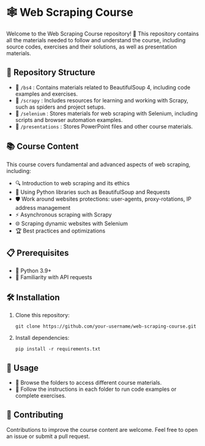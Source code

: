 # 🕸️ Web Scraping Course

Welcome to the Web Scraping Course repository! 🚀 This repository contains all the materials needed to follow and understand the course, including source codes, exercises and their solutions, as well as presentation materials.

## 📂 Repository Structure

- 📁 `/bs4` : Contains materials related to BeautifulSoup 4, including code examples and exercises.
- 📁 `/scrapy` : Includes resources for learning and working with Scrapy, such as spiders and project setups.
- 📁 `/selenium` : Stores materials for web scraping with Selenium, including scripts and browser automation examples.
- 📁 `/presentations` : Stores PowerPoint files and other course materials.

## 📚 Course Content

This course covers fundamental and advanced aspects of web scraping, including:

- 🔍 Introduction to web scraping and its ethics
- 🐍 Using Python libraries such as BeautifulSoup and Requests
- 🛡️ Work around websites protections: user-agents, proxy-rotations, IP address management
- ⚡ Asynchronous scraping with Scrapy
- 🌐 Scraping dynamic websites with Selenium
- 🏆 Best practices and optimizations

## 📋 Prerequisites

- 🐍 Python 3.9+
- 🔌 Familiarity with API requests

## 🛠️ Installation

1. Clone this repository:
   ```
   git clone https://github.com/your-username/web-scraping-course.git
   ```
2. Install dependencies:
   ```
   pip install -r requirements.txt
   ```

## 🚀 Usage

- 📂 Browse the folders to access different course materials.
- 📝 Follow the instructions in each folder to run code examples or complete exercises.

## 🤝 Contributing

Contributions to improve the course content are welcome. Feel free to open an issue or submit a pull request.
